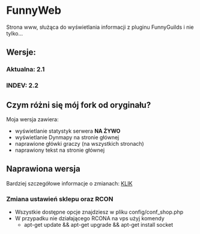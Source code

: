 # FunnyWeb
Strona www, służąca do wyświetlania informacji z pluginu FunnyGuilds i nie tylko...
## Wersje:
### Aktualna: 2.1
### INDEV: 2.2

## Czym różni się mój fork od oryginału?
Moja wersja zawiera:
- wyświetlanie statystyk serwera **NA ŻYWO**
- wyświetlanie Dynmapy na stronie głównej
- naprawione główki graczy (na wszystkich stronach)
- naprawiony tekst na stronie głównej

## Naprawiona wersja
Bardziej szczegółowe informacje o zmianach: [KLIK](https://github.com/ProcesorDEV/FunnyWeb/blob/master/README-FIXES.md)

### Zmiana ustawień sklepu oraz RCON
* Wszystkie dostępne opcje znajdziesz w pliku config/conf_shop.php
* W przypadku nie działającego RCONA na vps użyj komendy
  * apt-get update && apt-get upgrade && apt-get install socket
